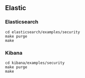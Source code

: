 ## Elastic

### Elasticsearch

```shell script
cd elasticsearch/examples/security
make purge
make
```

### Kibana

```shell script
cd kibana/examples/security
make purge
make
```